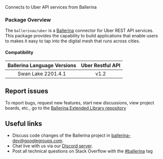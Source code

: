 Connects to Uber API services from Ballerina

### Package Overview
The `ballerinax/uber` is a [Ballerina](https://ballerina.io/) connector for Uber REST API services.
This package provides the capability to build applications that enable users to  makes it easy to tap into the digital mesh that runs across cities.

#### Compatibility
| Ballerina Language Versions  |      Uber Restful API            |
|:----------------------------:|:--------------------------------:|
|       Swan Lake 2201.4.1       |            v1.2                  |

## Report issues
To report bugs, request new features, start new discussions, view project boards, etc., go to the [Ballerina Extended Library repository](https://github.com/ballerina-platform/ballerina-extended-library)

## Useful links
- Discuss code changes of the Ballerina project in [ballerina-dev@googlegroups.com](mailto:ballerina-dev@googlegroups.com).
- Chat live with us via our [Discord server](https://discord.gg/ballerinalang).
- Post all technical questions on Stack Overflow with the [#ballerina](https://stackoverflow.com/questions/tagged/ballerina) tag
